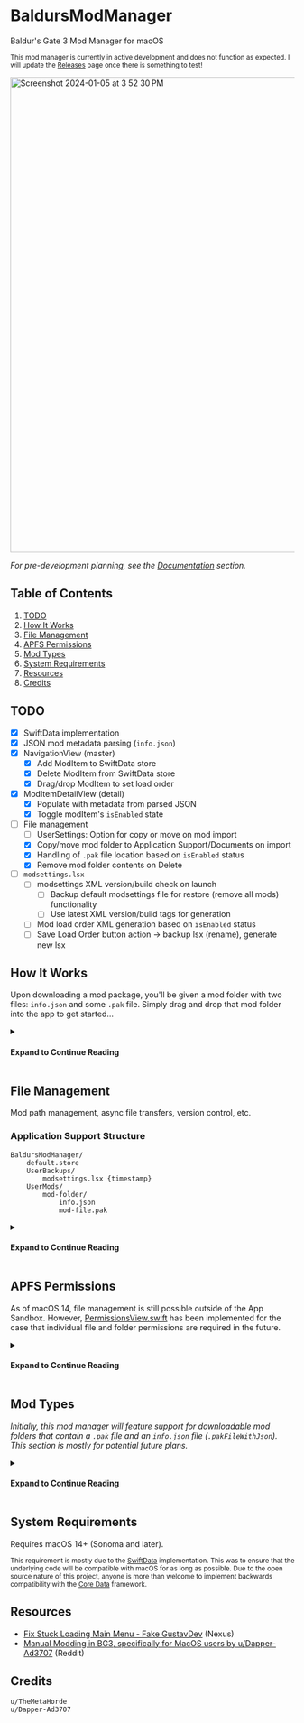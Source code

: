 # BaldursModManager
Baldur's Gate 3 Mod Manager for macOS

<sup>This mod manager is currently in active development and does not function as expected. I will update the [Releases](https://github.com/revblaze/BaldursModManager/releases) page once there is something to test!</sup>

<img width="843" alt="Screenshot 2024-01-05 at 3 52 30 PM" src="https://github.com/revblaze/BaldursModManager/assets/1476332/d7af718f-4468-4894-9638-53864b1e00b6">

<i>For pre-development planning, see the [Documentation](/Documentation/) section.</i>

## Table of Contents

1. [TODO](#todo)
2. [How It Works](#how-it-works)
3. [File Management](#file-management)
4. [APFS Permissions](#apfs-permissions)
5. [Mod Types](#mod-types)
6. [System Requirements](#system-requirements)
7. [Resources](#resources)
8. [Credits](#credits)

## TODO

- [x] SwiftData implementation
- [x] JSON mod metadata parsing (`info.json`)
- [x] NavigationView (master)
  - [x] Add ModItem to SwiftData store
  - [x] Delete ModItem from SwiftData store 
  - [x] Drag/drop ModItem to set load order
- [x] ModItemDetailView (detail)
  - [x] Populate with metadata from parsed JSON
  - [x] Toggle modItem's `isEnabled` state
- [ ] File management
  - [ ] UserSettings: Option for copy or move on mod import 
  - [x] Copy/move mod folder to Application Support/Documents on import
  - [x] Handling of `.pak` file location based on `isEnabled` status
  - [x] Remove mod folder contents on Delete
- [ ] `modsettings.lsx`
  - [ ] modsettings XML version/build check on launch
    - [ ] Backup default modsettings file for restore (remove all mods) functionality
    - [ ] Use latest XML version/build tags for generation
  - [ ] Mod load order XML generation based on `isEnabled` status
  - [ ] Save Load Order button action → backup lsx (rename), generate new lsx

## How It Works

Upon downloading a mod package, you'll be given a mod folder with two files: `info.json` and some `.pak` file. Simply drag and drop that mod folder into the app to get started...

<details>

<summary><h4>Expand to Continue Reading</h4></summary>

If the `info.json` file can be parsed (it contains the required fields `Name, Folder, UUID, MD5`) then the mod folder will be accepted. 

From here, the mod folder will be stored in the app's `Application Support/` directory. Simultaneously, a new entry will be added to the app's local database that will include a reference to the mod folder directory, as well as the metadata parsed from the JSON file. Each new entry will also be added to the end of the load order list and given an order number based on its position in the list. 

### Load Order

Rearranging mods in the sidebar will update the order number of each mod, respective to their new position in the list.

### Enabling / Disabling

Newly added mods are disabled by default. 

<b><i>Enabling</i></b> a mod will move that mod's `.pak` file to the BG3 `Mods/` directory. It will also queue the metadata (parsed from the JSON file) to be added to the `modsettings.lsx` file. 

<b><i>Disabling</i></b> a mod will move the `.pak` file back to the mod folder (in the app's `Application Support/` directory), and will remove its associated metadata from the `modsettings.lsx` queue.

### Saving / Restoring

<b><i>Save Mod Settings</i></b> will backup the existing `modsettings.lsx` file and replace it with a new, identical file that includes the metadata of the enabled mods in your load order. The order in which these mods are added will depend on their order in the list. This new modsettings file will be given permissions that mimic the system's file-locking functionality, as seen in the Finder app.

Adding new mods, enabling/disabling existings mods and/or modifying the load order–followed by <b><i>Save Mod Settings</i></b>–will simply replace the existing `modsettings.lsx` file with a newly generated one.

<b><i>Restore Mod Settings</i></b> will replace any existing `modsettings.lsx` file with the one that was initially backed up from the first time you saved mod settings.

</details>

## File Management

Mod path management, async file transfers, version control, etc.

### Application Support Structure

```
BaldursModManager/
    default.store
    UserBackups/
        modsettings.lsx {timestamp}
    UserMods/
        mod-folder/
            info.json
            mod-file.pak
```

<details>

<summary><h4>Expand to Continue Reading</h4></summary>

### `modsettings.lsx` Backup Management

Stored in the Application Support `UserBackups/` directory.

<img width="1042" alt="Screenshot 2024-01-08 at 7 40 03 AM" src="https://github.com/revblaze/BaldursModManager/assets/1476332/56e5936b-ba62-4180-b02a-1919978c3215">

</details>

## APFS Permissions

As of macOS 14, file management is still possible outside of the App Sandbox. However, [PermissionsView.swift](https://github.com/revblaze/BaldursModManager/blob/main/BaldursModManager/Views/PermissionsView.swift) has been implemented for the case that individual file and folder permissions are required in the future.

<details>

<summary><h4>Expand to Continue Reading</h4></summary>

<img width="1012" alt="Screenshot 2024-01-07 at 3 53 09 PM" src="https://github.com/revblaze/BaldursModManager/assets/1476332/b1dc8690-300d-44e2-92a1-0fec3e1cfc95">
<img width="1012" alt="Screenshot 2024-01-07 at 3 53 18 PM" src="https://github.com/revblaze/BaldursModManager/assets/1476332/234a4478-b89b-42cc-b5b5-60c85b1c3826">
<img width="1012" alt="Screenshot 2024-01-07 at 3 53 36 PM" src="https://github.com/revblaze/BaldursModManager/assets/1476332/17e4dd96-1d17-4c2f-9fa1-38d7e6331437">

</details>

## Mod Types

<i>Initially, this mod manager will feature support for downloadable mod folders that contain a `.pak` file and an `info.json` file (`.pakFileWithJson`). This section is mostly for potential future plans.</i>

<details>

<summary><h4>Expand to Continue Reading</h4></summary>

```swift
enum ModType {
  case pakFile
  case pakFileWithUuid
  case pakFileWithJson
  case replaceFileStructure
}
```

`.pakFile` <i>ie. [Baldur's Gate 3 Mod Fixer](https://www.nexusmods.com/baldursgate3/mods/141)</i>
  - Mod contents: PAK file
  - PAK file simply needs to be placed in `Mods/` folder for it to work

`.pakFileWithUuid` <i>ie. [UnlockLevelCurve](https://www.nexusmods.com/baldursgate3/mods/377)</i>
  - Mod contents: PAK file
  - Mod description contains UUID values per associated PAK file
  - PAK file needs to be placed in `Mods/` folder; UUID key-value must be added to modsettings.lsx

`.pakFileWithJson` <i>ie. [Faces of Faerun](https://www.nexusmods.com/baldursgate3/mods/429)</i>
  - Mod contents: PAK file, info.json
  - PAK file needs to be placed in `Mods/` folder; JSON contents must be parsed and added to modsettings.lsx

`.replaceFileStructure` <i>ie. [Level 20 (Multiclass)](https://www.nexusmods.com/baldursgate3/mods/570)</i>
  - Mod contents: file-folder structure that mimics game data files (`{MOD}/Data/Public/.../file`)
  - Files need to replace existing files at their exact locations
  - `{MOD}/Data/Public/.../file` → `{GAME}/Data/Public/.../file`

</details>

## System Requirements

Requires macOS 14+ (Sonoma and later).

<sup>This requirement is mostly due to the [SwiftData](https://developer.apple.com/documentation/swiftdata) implementation. This was to ensure that the underlying code will be compatible with macOS for as long as possible. Due to the open source nature of this project, anyone is more than welcome to implement backwards compatibility with the [Core Data](https://developer.apple.com/documentation/coredata) framework.

## Resources

- [Fix Stuck Loading Main Menu - Fake GustavDev](https://www.nexusmods.com/baldursgate3/mods/611) (Nexus)
- [Manual Modding in BG3, specifically for MacOS users by u/Dapper-Ad3707](https://www.reddit.com/r/BaldursGate3/comments/15cksse/manual_modding_in_bg3_specifically_for_macos_users/) (Reddit)

## Credits

```
u/TheMetaHorde
u/Dapper-Ad3707
```
